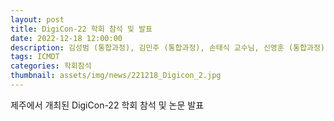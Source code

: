 ```yaml
---
layout: post
title: DigiCon-22 학회 참석 및 발표
date: 2022-12-18 12:00:00
description: 김성범 (통합과정), 김민주 (통합과정), 손태식 교수님, 신영훈 (통합과정), 이진오 (석사과정), 유건 (석사과정)
tags: ICMDT
categories: 학회참석
thumbnail: assets/img/news/221218_Digicon_2.jpg
---
```


제주에서 개최된 DigiCon-22 학회 참석 및 논문 발표